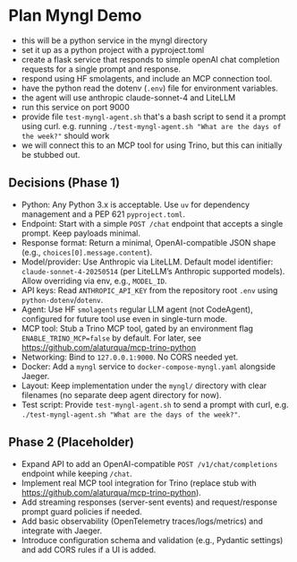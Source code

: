 # Plan Myngl Demo

- this will be a python service in the myngl directory
- set it up as a python project with a pyproject.toml
- create a flask service that responds to simple openAI chat completion requests for a single prompt and response.
- respond using HF smolagents, and include an MCP connection tool.
- have the python read the dotenv (`.env`) file for environment variables.
- the agent will use anthropic claude-sonnet-4 and LiteLLM
- run this service on port 9000
- provide file `test-myngl-agent.sh` that's a bash script to send it a prompt using curl. e.g. running `./test-myngl-agent.sh "What are the days of the week?"` should work
- we will connect this to an MCP tool for using Trino, but this can initially be stubbed out.

## Decisions (Phase 1)

- Python: Any Python 3.x is acceptable. Use `uv` for dependency management and a PEP 621 `pyproject.toml`.
- Endpoint: Start with a simple `POST /chat` endpoint that accepts a single prompt. Keep payloads minimal.
- Response format: Return a minimal, OpenAI-compatible JSON shape (e.g., `choices[0].message.content`).
- Model/provider: Use Anthropic via LiteLLM. Default model identifier: `claude-sonnet-4-20250514` (per LiteLLM’s Anthropic supported models). Allow overriding via env, e.g., `MODEL_ID`.
- API keys: Read `ANTHROPIC_API_KEY` from the repository root `.env` using `python-dotenv`/`dotenv`.
- Agent: Use HF `smolagents` regular LLM agent (not CodeAgent), configured for future tool use even in single-turn mode.
- MCP tool: Stub a Trino MCP tool, gated by an environment flag `ENABLE_TRINO_MCP=false` by default. For later, see https://github.com/alaturqua/mcp-trino-python
- Networking: Bind to `127.0.0.1:9000`. No CORS needed yet.
- Docker: Add a `myngl` service to `docker-compose-myngl.yaml` alongside Jaeger.
- Layout: Keep implementation under the `myngl/` directory with clear filenames (no separate deep agent directory for now).
- Test script: Provide `test-myngl-agent.sh` to send a prompt with curl, e.g. `./test-myngl-agent.sh "What are the days of the week?"`.

## Phase 2 (Placeholder)

- Expand API to add an OpenAI-compatible `POST /v1/chat/completions` endpoint while keeping `/chat`.
- Implement real MCP tool integration for Trino (replace stub with https://github.com/alaturqua/mcp-trino-python).
- Add streaming responses (server-sent events) and request/response prompt guard policies if needed.
- Add basic observability (OpenTelemetry traces/logs/metrics) and integrate with Jaeger.
- Introduce configuration schema and validation (e.g., Pydantic settings) and add CORS rules if a UI is added.
